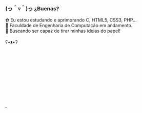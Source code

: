 ###  (っ＾▿＾)っ ¿Buenas?

✿ Eu estou estudando e aprimorando C, HTML5, CSS3, PHP... <br>
🏫 Faculdade de Engenharia de Computação em andamento. <br>
🔭 Buscando ser capaz de tirar minhas ideias do papel! <br>
<br>
 ʕ•ᴥ•ʔ 
<!-- falta configurar ![Snake animation](https://github.com/AnaElisaMueller/AnaElisaMueller/blob/output/github-contribution-grid-snake.svg)  -->

<div>
<a href="https://github.com/AnaElisaMueller">
<img height="180em" scr="https://github-readme-stats.vercel.app/api?username=AnaElisaMueller&show_icons=true&theme=dracula&include_all_commits=true&count_private=true"/>
<img height="180em" scr="https://github-readme-stats.vercel.app/api/top-langs/?username=AnaElisaMueller&layout=compact&langs_count=16&theme=dracula"/>
</div>
